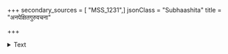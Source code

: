 +++
secondary_sources = [ "MSS_1231",]
jsonClass = "Subhaashita"
title = "अनपेक्षितगुरुवचना"

+++

<details><summary>Text</summary>

अनपेक्षितगुरुवचना सर्वान् ग्रन्थीन् विभेदयति सम्यक्।  
प्रकटयति पररहस्यं विमर्शशक्त्तिर्निजा जयति॥
</details>
